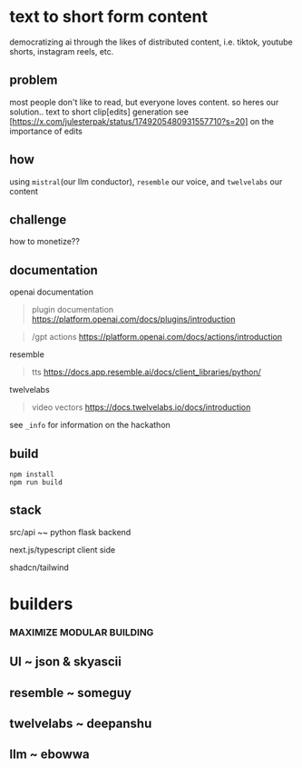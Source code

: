 # text to short form content 
democratizing ai through the likes of distributed content, i.e. tiktok, youtube shorts, instagram reels, etc.

## problem
most people don't like to read, but everyone loves content. so heres our solution.. text to short clip[edits] generation
see [https://x.com/julesterpak/status/1749205480931557710?s=20] on the importance of edits

## how
using `mistral`(our llm conductor), `resemble` our voice, and `twelvelabs` our content

## challenge
how to monetize??

## documentation
openai documentation
 > plugin documentation
   https://platform.openai.com/docs/plugins/introduction

 > /gpt actions
   https://platform.openai.com/docs/actions/introduction

resemble
 > tts
   https://docs.app.resemble.ai/docs/client_libraries/python/

twelvelabs
 > video vectors
   https://docs.twelvelabs.io/docs/introduction

see ```_info``` for information on the hackathon

## build
```
npm install
npm run build
```

## stack
src/api ~~ python flask backend

next.js/typescript client side

shadcn/tailwind

# builders

### MAXIMIZE MODULAR BUILDING

## UI ~ json & skyascii

## resemble ~ someguy

## twelvelabs ~ deepanshu

## llm ~ ebowwa


